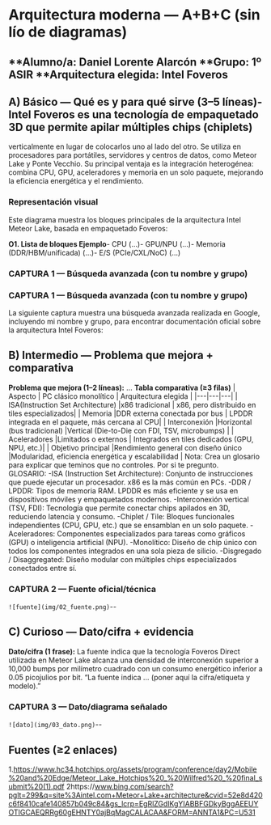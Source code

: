  # Arquitectura moderna — A+B+C (sin lío de diagramas)
 **Alumno/a: Daniel Lorente Alarcón
 **Grupo: 1º ASIR
 **Arquitectura elegida: Intel Foveros
--
## A) Básico — Qué es y para qué sirve (3–5 líneas)- Intel Foveros es una tecnología de empaquetado 3D que permite apilar múltiples chips (chiplets)
verticalmente en lugar de colocarlos uno al lado del otro. Se utiliza en procesadores para portátiles, servidores y centros de datos, 
como Meteor Lake y Ponte Vecchio. Su principal ventaja es la integración heterogénea: combina CPU, GPU, aceleradores y memoria en un solo paquete,
mejorando la eficiencia energética y el rendimiento.
 ### Representación visual 

Este diagrama muestra los bloques principales de la arquitectura Intel Meteor Lake, basada en empaquetado Foveros:


**O1. Lista de bloques Ejemplo**- CPU (…)- GPU/NPU (…)- Memoria (DDR/HBM/unificada) (…)- E/S (PCIe/CXL/NoC) (…)
 ### CAPTURA 1 — Búsqueda avanzada (con tu nombre y grupo)
 ### CAPTURA 1 — Búsqueda avanzada (con tu nombre y grupo)

La siguiente captura muestra una búsqueda avanzada realizada en Google, incluyendo mi nombre y grupo,
para encontrar documentación oficial sobre la arquitectura Intel Foveros:


## B) Intermedio — Problema que mejora + comparativa
 **Problema que mejora (1–2 líneas):** …
**Tabla comparativa (≥3 filas)**
 | Aspecto | PC clásico monolítico | Arquitectura elegida |
 |---|---|---|
 | ISA(Instruction Set Architecture) |x86 tradicional | x86, pero distribuido en tiles especializados|
 | Memoria |DDR externa conectada por bus | LPDDR integrada en el paquete, más cercana al CPU|
 | Interconexión |Horizontal (bus tradicional) |Vertical (Die-to-Die con FDI, TSV, microbumps) |
 | Aceleradores |Limitados o externos | Integrados en tiles dedicados (GPU, NPU, etc.)|
 | Objetivo principal |Rendimiento general con diseño único |Modularidad, eficiencia energética y escalabilidad |
 Nota: Crea un glosario para explicar que teminos que no controles. Por si
 te pregunto.  
 GLOSARIO:
-ISA (Instruction Set Architecture): Conjunto de instrucciones que puede ejecutar un procesador. x86 es la más común en PCs.
-DDR / LPDDR: Tipos de memoria RAM. LPDDR es más eficiente y se usa en dispositivos móviles y empaquetados modernos.
-Interconexión vertical (TSV, FDI): Tecnología que permite conectar chips apilados en 3D, reduciendo latencia y consumo.
-Chiplet / Tile: Bloques funcionales independientes (CPU, GPU, etc.) que se ensamblan en un solo paquete.
-Aceleradores: Componentes especializados para tareas como gráficos (GPU) o inteligencia artificial (NPU).
-Monolítico: Diseño de chip único con todos los componentes integrados en una sola pieza de silicio.
-Disgregado / Disaggregated: Diseño modular con múltiples chips especializados conectados entre sí.
### CAPTURA 2 — Fuente oficial/técnica

 `![fuente](img/02_fuente.png)`--
## C) Curioso — Dato/cifra + evidencia
 **Dato/cifra (1 frase):** La fuente indica que la tecnología Foveros Direct utilizada en Meteor Lake alcanza una densidad de interconexión superior a 10,000 bumps por milímetro cuadrado con un consumo energético inferior a 0.05 picojulios por bit.
 “La fuente indica … (poner aquí la
 cifra/etiqueta y modelo).”
 ### CAPTURA 3 — Dato/diagrama señalado
 
 `![dato](img/03_dato.png)`--
## Fuentes (≥2 enlaces)
 1.https://www.hc34.hotchips.org/assets/program/conference/day2/Mobile%20and%20Edge/Meteor_Lake_Hotchips%20_%20Wilfred%20_%20final_submit%20(1).pdf
 2https://www.bing.com/search?pglt=299&q=site%3Aintel.com+Meteor+Lake+architecture&cvid=52e8d420c6f8410cafe140857b049c84&gs_lcrp=EgRlZGdlKgYIABBFGDkyBggAEEUYOTIGCAEQRRg60gEHNTY0ajBqMagCALACAA&FORM=ANNTA1&PC=U531
